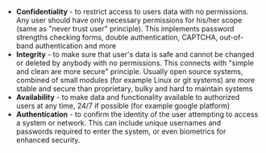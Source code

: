  * **Confidentiality** - to restrict access to users data with no permissions. Any user should have only necessary permissions for his/her scope (same as "never trust user" principle). This implements password strengths checking forms, double authentication, CAPTCHA, out-of-band authentication and more
 * **Integrity** - to make sure that user's data is safe and cannot be changed or deleted by anybody with no permissions. This connects with "simple and clean are more secure" principle. Usually open source systems, combined of small modules (for example Linux or git systems) are more stable and secure than proprietary, bulky and hard to maintain systems 
 * **Availability** - to make data and functionality available to authorized users at any time, 24/7 if possible (for example google platform)
 * **Authentication** - to confirm the identity of the user attempting to access a system or network. This can include unique usernames and passwords required to enter the system, or even biometrics for enhanced security.
